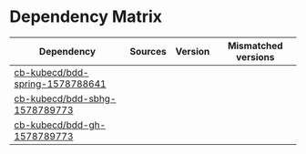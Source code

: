 # Dependency Matrix

Dependency | Sources | Version | Mismatched versions
---------- | ------- | ------- | -------------------
[cb-kubecd/bdd-spring-1578788641](https://github.com/cb-kubecd/bdd-spring-1578788641.git) |  | []() | 
[cb-kubecd/bdd-sbhg-1578789773](https://github.com/cb-kubecd/bdd-sbhg-1578789773.git) |  | []() | 
[cb-kubecd/bdd-gh-1578789773](https://github.com/cb-kubecd/bdd-gh-1578789773.git) |  | []() | 
